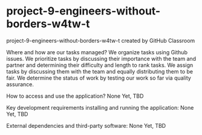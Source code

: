 # project-9-engineers-without-borders-w4tw-t
project-9-engineers-without-borders-w4tw-t created by GitHub Classroom

Where and how are our tasks managed?
We organize tasks using Github issues. We prioritize tasks by discussing their importance with the team and partner and determining their difficulty and length to rank tasks. We assign tasks by discussing them with the team and equally distributing them to be fair. We determine the status of work by testing our work so far via quality assurance.

How to access and use the application?
None Yet, TBD

Key development requirements installing and running the application:
None Yet, TBD

External dependencies and third-party software:
None Yet, TBD
